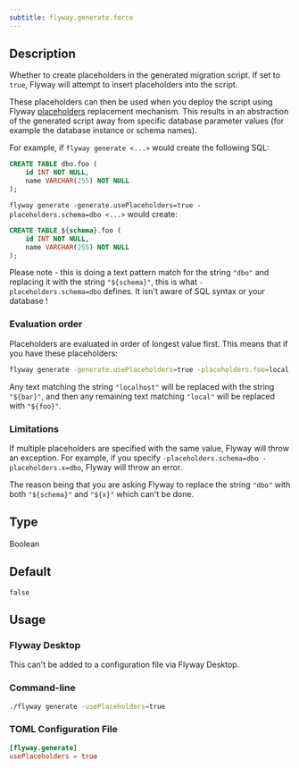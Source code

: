 ```yaml
---
subtitle: flyway.generate.force
---
```


## Description

Whether to create placeholders in the generated migration script. If set to `true`, Flyway will attempt to insert placeholders into the script.

These placeholders can then be used when you deploy the script using Flyway [placeholders](<configuration/flyway-namespace/flyway placeholders namespace>) replacement mechanism. This results in an abstraction of the generated script away from specific database parameter values (for example the database instance or schema names). 

For example, if `flyway generate <...>` would create the following SQL:

```sql
CREATE TABLE dbo.foo (
    id INT NOT NULL,
    name VARCHAR(255) NOT NULL
);
```

`flyway generate -generate.usePlaceholders=true -placeholders.schema=dbo <...>` would create:

```sql
CREATE TABLE ${schema}.foo (
    id INT NOT NULL,
    name VARCHAR(255) NOT NULL
);
```

Please note - this is doing a text pattern match for the string `"dbo"` and replacing it with the string `"${schema}"`, this is what `-placeholders.schema=dbo` defines. It isn't aware of SQL syntax or your database !

### Evaluation order
Placeholders are evaluated in order of longest value first. This means that if you have these placeholders:

```bash
flyway generate -generate.usePlaceholders=true -placeholders.foo=local -placeholders.bar=localhost
```

Any text matching the string `"localhost"` will be replaced with the string `"${bar}"`, and then any remaining text matching `"local"` will be replaced with `"${foo}"`.


### Limitations

If multiple placeholders are specified with the same value, Flyway will throw an exception. For example, if you specify `-placeholders.schema=dbo -placeholders.x=dbo`, Flyway will throw an error.

The reason being that you are asking Flyway to replace the string `"dbo"` with both `"${schema}"` and `"${x}"` which can't be done.

## Type

Boolean

## Default

`false`

## Usage

### Flyway Desktop

This can't be added to a configuration file via Flyway Desktop.

### Command-line

```bash
./flyway generate -usePlaceholders=true
```

### TOML Configuration File

```toml
[flyway.generate]
usePlaceholders = true
```
